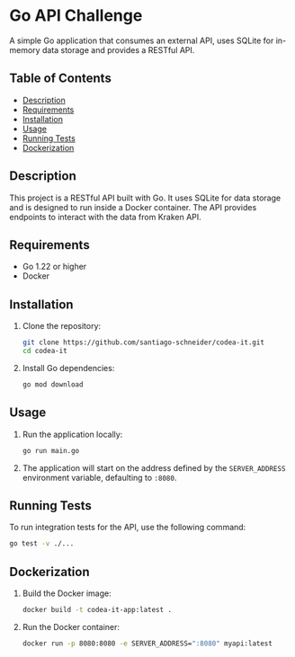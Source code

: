 # Go API Challenge

A simple Go application that consumes an external API, uses SQLite for in-memory data storage and provides a RESTful API.

## Table of Contents

- [Description](#description)
- [Requirements](#requirements)
- [Installation](#installation)
- [Usage](#usage)
- [Running Tests](#running-tests)
- [Dockerization](#dockerization)

## Description

This project is a RESTful API built with Go. It uses SQLite for data storage and is designed to run inside a Docker container. The API provides endpoints to interact with the data from Kraken API.

## Requirements

- Go 1.22 or higher
- Docker

## Installation

1. Clone the repository:
    ```sh
    git clone https://github.com/santiago-schneider/codea-it.git
    cd codea-it
    ```

2. Install Go dependencies:
    ```sh
    go mod download
    ```

## Usage

1. Run the application locally:
    ```sh
    go run main.go
    ```

2. The application will start on the address defined by the `SERVER_ADDRESS` environment variable, defaulting to `:8080`.

## Running Tests

To run integration tests for the API, use the following command:
```sh
go test -v ./...
```

## Dockerization

1. Build the Docker image:
    ```sh
    docker build -t codea-it-app:latest .
    ``` 
2. Run the Docker container:
    ```sh
    docker run -p 8080:8080 -e SERVER_ADDRESS=":8080" myapi:latest
    ```
